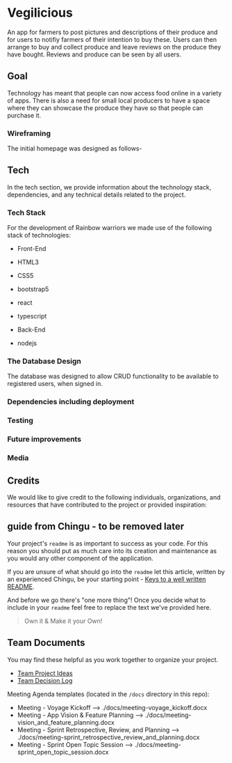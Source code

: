 # Vegilicious
An app for farmers to post pictures and descriptions of their produce and for users to notifiy farmers of their intention to buy these.
Users can then arrange to buy and collect produce and leave reviews on the produce they have bought.  Reviews and produce can be seen by all users.


## Goal
Technology has meant that people can now access food online in a variety of apps.  There is also a need for small local producers to have a space where they can showcase the produce they have so that people can purchase it.  


### Wireframing

The initial homepage was designed as follows-


## Tech
In the tech section, we provide information about the technology stack, dependencies, and any technical details related to the project.


### Tech Stack

For the development of Rainbow warriors we made use of the following stack of technologies:

- Front-End
 - HTML3
 - CSS5
 - bootstrap5
 - react
 - typescript

- Back-End
 - nodejs

### The Database Design
The database was designed to allow CRUD functionality to be available to registered users, when signed in. 

 

### Dependencies including deployment


### Testing


### Future improvements



### Media



## Credits
We would like to give credit to the following individuals, organizations, and resources that have contributed to the project or provided inspiration:





## guide from Chingu - to be removed later

Your project's `readme` is as important to success as your code. For 
this reason you should put as much care into its creation and maintenance
as you would any other component of the application.

If you are unsure of what should go into the `readme` let this article,
written by an experienced Chingu, be your starting point - 
[Keys to a well written README](https://tinyurl.com/yk3wubft).

And before we go there's "one more thing"! Once you decide what to include
in your `readme` feel free to replace the text we've provided here.

> Own it & Make it your Own!

## Team Documents

You may find these helpful as you work together to organize your project.

- [Team Project Ideas](./docs/team_project_ideas.md)
- [Team Decision Log](./docs/team_decision_log.md)

Meeting Agenda templates (located in the `/docs` directory in this repo):

- Meeting - Voyage Kickoff --> ./docs/meeting-voyage_kickoff.docx
- Meeting - App Vision & Feature Planning --> ./docs/meeting-vision_and_feature_planning.docx
- Meeting - Sprint Retrospective, Review, and Planning --> ./docs/meeting-sprint_retrospective_review_and_planning.docx
- Meeting - Sprint Open Topic Session --> ./docs/meeting-sprint_open_topic_session.docx
